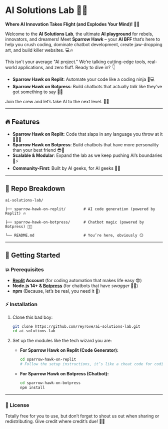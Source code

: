 # AI Solutions Lab 🚀💡

**Where AI Innovation Takes Flight (and Explodes Your Mind)!** 🤯✨

Welcome to the **AI Solutions Lab**, the ultimate **AI playground** for rebels, innovators, and dreamers! Meet **Sparrow Hawk** – your **AI BFF** that’s here to help you crush coding, dominate chatbot development, create jaw-dropping art, and build killer websites. 💻🔥

This isn't your average "AI project." We’re talking cutting-edge tools, real-world applications, and zero fluff. Ready to dive in? 👇

- **Sparrow Hawk on Replit**: Automate your code like a coding ninja 🥷💻
- **Sparrow Hawk on Botpress**: Build chatbots that actually *talk* like they’ve got something to say 💬👊

Join the crew and let’s take AI to the next level. 🚀🔥

---

## 🔥 Features

- **Sparrow Hawk on Replit**: Code that slaps in any language you throw at it 👨‍💻💥
- **Sparrow Hawk on Botpress**: Build chatbots that have more personality than your best friend 😎💬
- **Scalable & Modular**: Expand the lab as we keep pushing AI’s boundaries 🧠⚡
- **Community-First**: Built by AI geeks, for AI geeks 👾🤖

---

## 🔧 Repo Breakdown

```plaintext
ai-solutions-lab/  

├── sparrow-hawk-on-replit/        # AI code generation (powered by Replit) 🔥  

├── sparrow-hawk-on-botpress/      # Chatbot magic (powered by Botpress) 🤖✨  

└── README.md                      # You’re here, obviously 😏  
```  

---

## 🚀 Getting Started

### 💥 Prerequisites

- **[Replit](https://replit.com) Account** (for coding automation that makes life easy 😎)
- **Node.js 14+ & [Botpress](https://botpress.com)** (for chatbots that have *swagger* 💬✨)
- **npm** (Because, let’s be real, you need it 🔑)

### ⚡ Installation

1. Clone this bad boy:  

    ```bash  
    git clone https://github.com/reyrove/ai-solutions-lab.git  
    cd ai-solutions-lab  
    ```  

2. Set up the modules like the tech wizard you are:  

    - **For Sparrow Hawk on Replit (Code Generator):**  

        ```bash  
        cd sparrow-hawk-on-replit  
        # Follow the setup instructions, it’s like a cheat code for coding 🎮  
        ```  

    - **For Sparrow Hawk on Botpress (Chatbot):**  

        ```bash  
        cd sparrow-hawk-on-botpress  
        npm install  
        ```  

---

### 📜 License

Totally free for you to use, but don’t forget to shout us out when sharing or redistributing. Give credit where credit’s due! 💯🙌